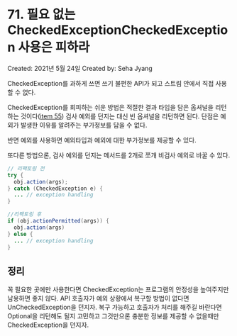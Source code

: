 # 71. 필요 없는 CheckedExceptionCheckedException 사용은 피하라

Created: 2021년 5월 24일
Created by: Seha Jyang

CheckedException를 과하게 쓰면 쓰기 불편한 API가 되고 스트림 안에서 직접 사용할 수 없다.

CheckedException를 회피하는 쉬운 방법은 적절한 결과 타입을 담은 옵셔널을 리턴하는 것이다([item 55](55%20Optional%20%E1%84%85%E1%85%B5%E1%84%90%E1%85%A5%E1%86%AB%E1%84%8B%E1%85%B3%E1%86%AB%20%E1%84%89%E1%85%B5%E1%86%AB%E1%84%8C%E1%85%AE%E1%86%BC%E1%84%92%E1%85%B5%20%E1%84%92%E1%85%A1%E1%84%85%E1%85%A1%20b31095d9d4e049438b252da0d1b0527c.md)) 검사 예외를 던지는 대신 빈 옵셔널을 리턴하면 된다. 단점은 예외가 발생한 이유를 알려주는 부가정보를 담을 수 없다.

반면 예외를 사용하면 예외타입과 예외에 대한 부가정보를 제공할 수 있다.

또다른 방법으론, 검사 예외를 던지는 메서드를 2개로 쪼개 비검사 예외로 바꿀 수 있다.

```java
// 리팩토링 전
try {
  obj.action(args);
} catch (CheckedException e) {
  ... // exception handling
}

//리팩토링 후
if (obj.actionPermitted(args)) {
  obj.action(args)
} else {
  ... // exception handling
}
```

## 정리

꼭 필요한 곳에만 사용한다면 CheckedException는 프로그램의 안정성을 높여주지만 남용하면 좋지 않다. API 호출자가 예외 상황에서 복구할 방법이 없다면 UnCheckedException을 던지자. 복구 가능하고 호출자가 처리를 해주길 바란다면 Optional을 리턴해도 될지 고민하고 그것만으론 충분한 정보를 제공할 수 없을때만 CheckedException을 던지자.